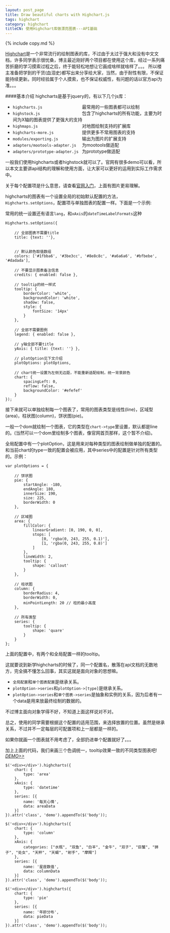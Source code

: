 ```yaml
---
layout: post_page
title: Draw beautiful charts with Highchart.js
tags: highchart
category: highchart
titleCN: 使用Highchart库做漂亮图表---API基础
---
```


{% include copy.md %}

[Highchart](http://www.highcharts.com/)是一个非常流行的绘制图表的库，不过由于太过于强大和没有中文文档，许多同学表示很忧桑，博主最近刚好两个项目都在使用这个库，经过一系列痛苦折磨的学习摸索过程之后，终于能轻松地想让它画成啥样就啥样了。。。
所以楼主准备把学到的干货(血泪史)都写出来分享给大家，当然，由于耐性有限，不保证能持续更新。同时经验属于个人摸索，也不保证权威性，有问题的话以官方api为准。。。

####基本介绍
highcharts是基于jquery的，有以下几个js库：
 - `highcharts.js                 `   最常用的一些图表都可以绘制
 - `highstock.js                  `   包含了highcharts的所有功能，主要为时间为X轴的图表提供了更强大的支持
 - `highmaps.js                   `   对地图绘制支持的扩展库
 - `highcharts-more.js            `   提供更多不常用图表的支持
 - `modules/exporting.js          `   输出为图片的扩展支持
 - `adapters/mootools-adapter.js  `   为mootools做适配
 - `adapters/prototype-adapter.js `   为prototype做适配


一般我们使用highcharts或者highstock就可以了。官网有很多demo可以看，所以本文主要讲api结构的理解和使用方面，让大家可以更好的运用到实际工作需求中。

关于每个配置项是什么意思，请查看[官网入门](http://www.highcharts.com/docs/chart-concepts/understanding-highcharts/)，上面有图片更易理解。

highcharts的图表有一个设置全局的初始默认配置的方法，`Highcharts.setOptions`，配置项与单独图表的配置一样。下面是一个示例:

常用的统一设置还有语言`lang`，和`xAxis`的`dateTimeLabelFormats`这种

    Highcharts.setOptions({

        // 全部图表不需要title
        title: {text: ''},


        // 默认颜色取值数组
        colors: ['#1fbba6', '#3be3cc', '#8e8c8c', '#a6a6a6', '#bfbebe', '#dadada'],

        // 不要显示图表备注信息
        credits: { enabled: false },

        // tooltip的统一样式
        tooltip: {
            borderColor: 'white',
            backgroundColor: 'white',
            shadow: false,
            style: {
                fontSize: '14px'
            }
        },

        // 全部不需要图例
        legend: { enabled: false },

        // y轴全部不要title
        yAxis: { title: {text: ''} },

        // plotOption见下文介绍
        plotOptions: plotOptions,

        // chart统一设置为左侧无边距，不能重新适配绘制，统一背景颜色
        chart: {
            spacingLeft: 0,
            reflow: false,
            backgroundColor: '#efefef'
        }
    });

接下来就可以单独绘制每一个图表了，常用的图表类型是线性(line)，区域型(area)，柱状图(column)，饼状图(pie)。

一般一个dom就绘制一个图表，它的类型在`chart->type`里设置，默认都是line的。(当然可以一个dom里绘制多个图表，像官网首页那样，这个暂不介绍)。

全局配置中有一个plotOption，这是用来对每种类型的图表绘制做单独的配置的。和当前chart的type一致的配置会被应用，其中series中的配置是针对所有类型的。示例：

    var plotOptions = {

        // 饼状图
        pie: {
            startAngle: -180,
            endAngle: 180,
            innerSize: 190,
            size: 225,
            borderWidth: 0
        },

        // 区域图
        area: {
            fillColor: {
                linearGradient: [0, 190, 0, 0],
                stops: [
                    [0, 'rgba(0, 243, 255, 0.1)'],
                    [1, 'rgba(0, 243, 255, 0.8)']
                ]
            },
            lineWidth: 2,
            tooltip: {
                shape: 'callout'
            }
        },

        // 柱状图
        column: {
            borderRadius: 4,
            borderWidth: 0,
            minPointLength: 20 // 柱的最小高度
        },

        // 所有类型
        series: {
            tooltip: {
                shape: 'quare'
            }
        }
    };

上面的配置中，有两个和全局配置一样的tooltip。

这就要说到新学highcharts的时候了，同一个配置名，散落在api文档的无数地方，完全搞不懂怎么回事，其实这就是面向对象的思想嘛。

 - `全局配置`和`单个图表配置`是继承关系。
 - `plotOption->series`和`plotOption->[type]`是继承关系。
 - `plotOption->series`和`单个图表->series`是抽象和实例的关系，因为后者有一个data是用来放最终绘制的数据的。

不过博主面向对象学得不好，不知道上面这样说对不对。

总之，使用的同学需要根据这个配置的适用范围，来选择放置的位置。虽然是继承关系，不过并不一定每层的可配置项和上一层都是一样的。

如果你就画一个图表就不用考虑了，全部扔进单个配置就好了。。。

加上上面的代码，我们来画三个色调统一，tooltip效果一致的不同类型图表吧! [_DEMO>>_](/demo/2014-04-28-Draw-Beautiful-Charts-with-HighchartJs/index.html)

    $('<div></div>').highcharts({
        chart: {
            type: 'area'
        },
        xAxis: {
            type: 'datetime'
        },
        series: [{
            name: '每天心情',
            data: areaData
        }]
    }).attr('class', 'demo').appendTo($('body'));
    
    $('<div></div>').highcharts({
        chart: {
            type: 'column'
        },
        xAxis: {
            categories: ["水瓶", "双鱼", "白羊", "金牛", "双子", "巨蟹", "狮子", "处女", "天秤", "天蝎", "射手", "摩羯"]
        },
        series: [{
            name: '星座数值',
            data: columnData
        }]
    }).attr('class', 'demo').appendTo($('body'));
    
    $('<div></div>').highcharts({
        chart: {
            type: 'pie'
        },
        series: [{
            name: '年龄分布',
            data: pieData
        }]
    }).attr('class', 'demo').appendTo($('body'));
